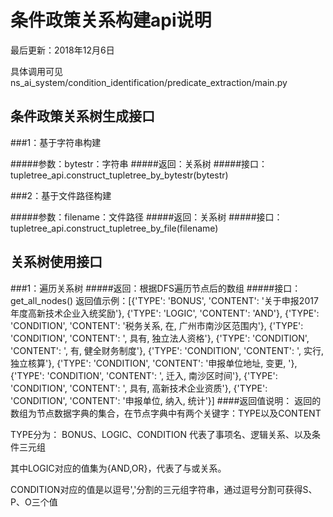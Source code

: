# 条件政策关系构建api说明

最后更新：2018年12月6日

具体调用可见 ns_ai_system/condition_identification/predicate_extraction/main.py


## 条件政策关系树生成接口

###1：基于字符串构建

#####参数：bytestr：字符串
#####返回：关系树
#####接口：tupletree_api.construct_tupletree_by_bytestr(bytestr)

###2：基于文件路径构建

#####参数：filename：文件路径
#####返回：关系树
#####接口：tupletree_api.construct_tupletree_by_file(filename)

## 关系树使用接口
###1：遍历关系树
#####返回：根据DFS遍历节点后的数组
#####接口：get_all_nodes()
返回值示例：[{'TYPE': 'BONUS', 'CONTENT': '关于申报2017年度高新技术企业入统奖励'}, {'TYPE': 'LOGIC', 'CONTENT': 'AND'}, {'TYPE': 'CONDITION', 'CONTENT': '税务关系, 在, 广州市南沙区范围内'}, {'TYPE': 'CONDITION', 'CONTENT': ', 具有, 独立法人资格'}, {'TYPE': 'CONDITION', 'CONTENT': ', 有, 健全财务制度'}, {'TYPE': 'CONDITION', 'CONTENT': ', 实行, 独立核算'}, {'TYPE': 'CONDITION', 'CONTENT': '申报单位地址, 变更, '}, {'TYPE': 'CONDITION', 'CONTENT': ', 迁入, 南沙区时间'}, {'TYPE': 'CONDITION', 'CONTENT': ', 具有, 高新技术企业资质'}, {'TYPE': 'CONDITION', 'CONTENT': '申报单位, 纳入, 统计'}]
####返回值说明：
返回的数组为节点数据字典的集合，在节点字典中有两个关键字：TYPE以及CONTENT

TYPE分为： BONUS、LOGIC、CONDITION 代表了事项名、逻辑关系、以及条件三元组 

其中LOGIC对应的值集为{AND,OR}，代表了与或关系。

CONDITION对应的值是以逗号','分割的三元组字符串，通过逗号分割可获得S、P、O三个值